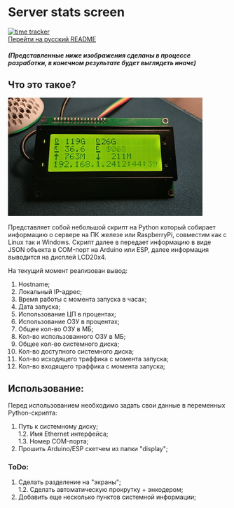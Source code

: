 # Server stats screen  
[![time tracker](https://wakatime.com/badge/github/teuchezh/server-stats-screen.svg)](https://wakatime.com/badge/github/teuchezh/server-stats-screen)  
[Перейти на русский README](/README.md)  
##### (Представленные ниже изображения сделаны в процессе разработки, в конечном результате будет выглядеть иначе)  

## Что это такое?
![demo_gif](/images/demo.gif)  

Представляет собой небольшой скрипт на Python который собирает информацию о сервере на ПК железе или RaspberryPi, совместим как с Linux так и Windows. Скрипт далее в передает информацию в виде JSON объекта в COM-порт на Arduino или ESP, далее информация выводится на дисплей LCD20x4.

На текущий момент реализован вывод:  
1. Hostname;  
2. Локальный IP-адрес;  
3. Время работы с момента запуска в часах;  
4. Дата запуска;  
5. Использование ЦП в процентах;  
6. Использование ОЗУ в процентах;
7. Общее кол-во ОЗУ в МБ;  
8. Кол-во использованного ОЗУ в МБ;  
9. Общее кол-во системного диска;  
10. Кол-во доступного системного диска;  
11. Кол-во исходящего траффика с момента запуска;  
11. Кол-во входящего траффика с момента запуска;  

## Использование:  
Перед использованием необходимо задать свои данные в переменных Python-скрипта:  
1. Путь к системному диску;  
1.2. Имя Ethernet интерфейса;  
1.3. Номер COM-порта;  
2. Прошить Arduino/ESP скетчем из папки "display";  

### ToDo:  
1. Сделать разделение на "экраны";  
1.2. Сделать автоматическую прокрутку + энкодером;  
2. Добавить еще несколько пунктов системной информации;  
